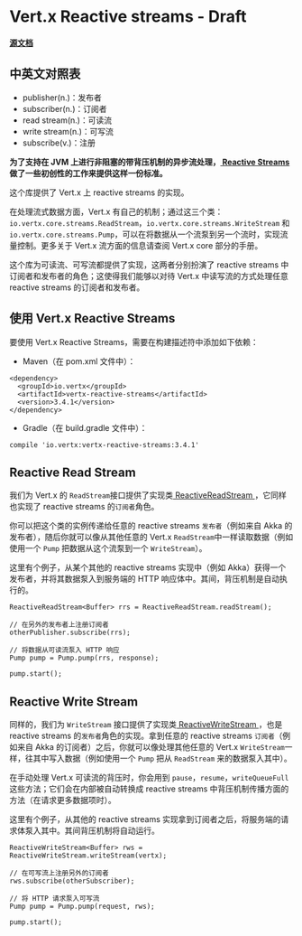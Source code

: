 # Vert.x Reactive streams - Draft

**[源文档](http://vertx.io/docs/vertx-reactive-streams/java/)**

## 中英文对照表
* publisher(n.)：发布者
* subscriber(n.)：订阅者
* read stream(n.)：可读流
* write stream(n.)：可写流
* subscribe(v.)：注册

**为了支持在 JVM 上进行非阻塞的带背压机制的异步流处理，[ Reactive Streams ](http://www.reactive-streams.org/)做了一些初创性的工作来提供这样一份标准。**

这个库提供了 Vert.x 上 reactive streams 的实现。

在处理流式数据方面，Vert.x 有自己的机制；通过这三个类：`io.vertx.core.streams.ReadStream`，`io.vertx.core.streams.WriteStream` 和 `io.vertx.core.streams.Pump`，可以在将数据从一个流泵到另一个流时，实现流量控制。更多关于 Vert.x 流方面的信息请查阅 Vert.x core 部分的手册。

这个库为可读流、可写流都提供了实现，这两者分别扮演了 reactive streams 中订阅者和发布者的角色；这使得我们能够以对待 Vert.x 中读写流的方式处理任意 reactive streams 的订阅者和发布者。

## 使用 Vert.x Reactive Streams
要使用 Vert.x Reactive Streams，需要在构建描述符中添加如下依赖：
* Maven（在 pom.xml 文件中）：
```
<dependency>
  <groupId>io.vertx</groupId>
  <artifactId>vertx-reactive-streams</artifactId>
  <version>3.4.1</version>
</dependency>
```
* Gradle（在 build.gradle 文件中）：
```
compile 'io.vertx:vertx-reactive-streams:3.4.1'
```

## Reactive Read Stream
我们为 Vert.x 的 `ReadStream`接口提供了实现类[ ReactiveReadStream ](http://vertx.io/docs/apidocs/io/vertx/ext/reactivestreams/ReactiveReadStream.html)，它同样也实现了 reactive streams 的`订阅者`角色。

你可以把这个类的实例传递给任意的 reactive streams `发布者`（例如来自 Akka 的发布者），随后你就可以像从其他任意的 Vert.x `ReadStream`中一样读取数据（例如使用一个 `Pump` 把数据从这个流泵到一个 `WriteStream`）。

这里有个例子，从某个其他的 reactive streams 实现中（例如 Akka）获得一个发布者，并将其数据泵入到服务端的 HTTP 响应体中。其间，背压机制是自动执行的。
```
ReactiveReadStream<Buffer> rrs = ReactiveReadStream.readStream();

// 在另外的发布者上注册订阅者
otherPublisher.subscribe(rrs);

// 将数据从可读流泵入 HTTP 响应
Pump pump = Pump.pump(rrs, response);

pump.start();
```

## Reactive Write Stream
同样的，我们为 `WriteStream` 接口提供了实现类[ ReactiveWriteStream ](http://vertx.io/docs/apidocs/io/vertx/ext/reactivestreams/ReactiveWriteStream.html)，也是 reactive streams 的`发布者`角色的实现。拿到任意的 reactive streams `订阅者`（例如来自 Akka 的订阅者）之后，你就可以像处理其他任意的 Vert.x `WriteStream`一样，往其中写入数据（例如使用一个 `Pump` 把从 `ReadStream` 来的数据泵入其中）。

在手动处理 Vert.x 可读流的背压时，你会用到 `pause`，`resume`，`writeQueueFull` 这些方法；它们会在内部被自动转换成 reactive streams 中背压机制传播方面的方法（在请求更多数据项时）。

这里有个例子，从其他的 reactive streams 实现拿到订阅者之后，将服务端的请求体泵入其中。其间背压机制将自动运行。

```
ReactiveWriteStream<Buffer> rws = ReactiveWriteStream.writeStream(vertx);

// 在可写流上注册另外的订阅者
rws.subscribe(otherSubscriber);

// 将 HTTP 请求泵入可写流
Pump pump = Pump.pump(request, rws);

pump.start();
```

